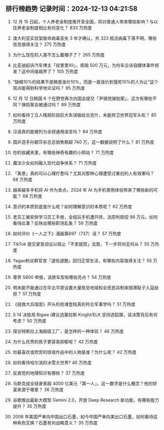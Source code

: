 
## 排行榜趋势 记录时间：2024-12-13 04:21:58
  
  1. 12 月 15 日起，个人养老金制度推开至全国，将对普通人带来哪些影响？与以往养老金制度相比有何变化？ 833 万热度
    
  2. 澳大利亚实验室致命病毒丢失 3 年才确认，共 323 瓶活病毒下落不明，哪些信息值得关注？ 275 万热度
    
  3. 为什么现在的人类不怎么戴帽子了？ 265 万热度
    
  4. 比亚迪起诉汽车博主「徐里里Xll」，索赔 500 万元，为何车企诉自媒体事件频发？这中间谁越界了？ 105 万热度
    
  5. “缺粮10%的结果不是粮食涨价10%，而是一直涨价到饿死10%的人为止”这个观点能得到科学地论证吗？ 95 万热度
    
  6. 12 月 12 日韩国 6 个在野党再次向国会提交「尹锡悦弹劾案」，这次有哪些不同？弹劾案会被通过吗？ 89 万热度
    
  7. 如何看待丁立人残局阶段巨大失误输给古克什，未能捍卫世界冠军头衔？ 85 万热度
    
  8. 汉语真的能被列为全球通用语言吗？ 84 万热度
    
  9. 国乒选手孙颖莎杂志总销售额超 740 万，这一数据说明了什么？ 81 万热度
    
  10. 你的收藏夹里，有哪些神奇有趣的小网站？ 71 万热度
    
  11. 魔法少女如何融入现代战争体系？ 71 万热度
    
  12. 「美景」真的可以心理疗愈吗？尤其对那种心理遭受过重创的人有效果吗？ 68 万热度
    
  13. 越来越多手机将 AI 作为卖点，2024 年 AI 为手机使用体验带来了哪些新的可能？ 68 万热度
    
  14. 意识的本质到底是什么呢？如何理解意识的本质呢？ 62 万热度
    
  15. 老员工被安排学习员工手册，全程玩手机遭开除，法院判赔偿 98 万元，如何看待此事？反映出哪些职场乱象？ 59 万热度
    
  16. 如何评价《一人之下》漫画第697（737）话？ 57 万热度
    
  17. TikTok 提交紧急动议以阻止「不卖就禁」法案，下一步将何去何从？ 55 万热度
    
  18. Yagao粉丝群官宣「退役退圈」回归正常生活，有哪些内容值得关注？ 55 万热度
    
  19. 尊界 S800 申报，该款车型有哪些亮点？ 54 万热度
    
  20. 明末能不能通过在华北平原设置大量筑垒地域和全民民兵制来阻滞鞑子入寇劫掠？ 51 万热度
    
  21. 《拯救大兵瑞恩》开头的抢滩登陆真的符合军事学吗？ 51 万热度
    
  22. S 14 决胜局 Bigwe i建议选塞拉斯 Knight/ELK 坚持选狐狸，该决策背后有何考虑？ 50 万热度
    
  23. 探访特斯拉上海超级工厂，是怎样的一种体验？ 46 万热度
    
  24. 为什么优秀的孩子更容易抑郁呢？ 42 万热度
    
  25. 你最喜欢或欣赏的琼瑶作品中的人物是谁？为什么呢？ 42 万热度
    
  26. 如何看待哈尔滨的冰雪大世界? 40 万热度
    
  27. 反直觉的地理知识有哪些？ 37 万热度
    
  28. 马斯克成全球身家超 4000 亿美元「第一人」，这一数字是什么概念？他的财富来源于哪里？ 36 万热度
    
  29. 谷歌推出最新大模型 Gemini 2.0，开放 Deep Research 新功能，有哪些能力提升？ 35 万热度
    
  30. 2006 年美国严审向中国出口石墨，如今中国严审向美出口石墨，如何看待这种角色互换？石墨有何战略意义？ 35 万热度
    